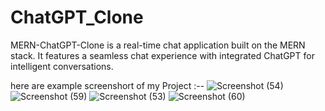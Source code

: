 # ChatGPT_Clone
MERN-ChatGPT-Clone is a real-time chat application built on the MERN stack. It features a seamless chat experience with integrated ChatGPT for intelligent conversations.

here are example screenshort of my Project :--
![Screenshot (54)](https://github.com/sagar-yenkure/ChatGPT_Clone/assets/106479433/fcfe1277-320e-41b8-ae80-7f98648076f2)
![Screenshot (59)](https://github.com/sagar-yenkure/ChatGPT_Clone/assets/106479433/c630deab-d279-4cbd-9bfa-16b31bc0e1b7)
![Screenshot (53)](https://github.com/sagar-yenkure/ChatGPT_Clone/assets/106479433/a873b3d3-9976-4412-ac5c-c8be1e761383)
![Screenshot (60)](https://github.com/sagar-yenkure/ChatGPT_Clone/assets/106479433/10788362-0306-4db6-b262-67f34fce7558)
